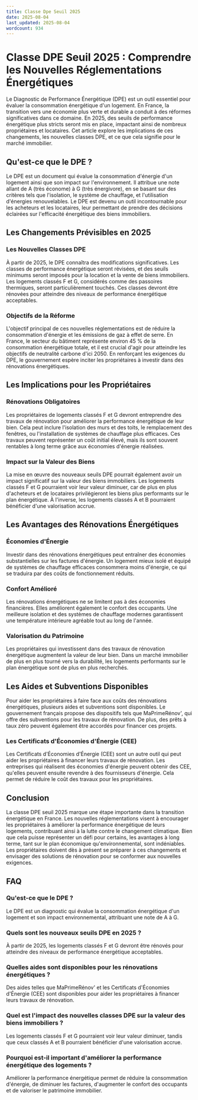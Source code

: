 ```yaml
---
title: Classe Dpe Seuil 2025
date: 2025-08-04
last_updated: 2025-08-04
wordcount: 934
---
```


# Classe DPE Seuil 2025 : Comprendre les Nouvelles Réglementations Énergétiques

Le Diagnostic de Performance Énergétique (DPE) est un outil essentiel pour évaluer la consommation énergétique d'un logement. En France, la transition vers une économie plus verte et durable a conduit à des réformes significatives dans ce domaine. En 2025, des seuils de performance énergétique plus stricts seront mis en place, impactant ainsi de nombreux propriétaires et locataires. Cet article explore les implications de ces changements, les nouvelles classes DPE, et ce que cela signifie pour le marché immobilier.

## Qu'est-ce que le DPE ?

Le DPE est un document qui évalue la consommation d'énergie d'un logement ainsi que son impact sur l'environnement. Il attribue une note allant de A (très économe) à G (très énergivore), en se basant sur des critères tels que l'isolation, le système de chauffage, et l'utilisation d'énergies renouvelables. Le DPE est devenu un outil incontournable pour les acheteurs et les locataires, leur permettant de prendre des décisions éclairées sur l'efficacité énergétique des biens immobiliers.

## Les Changements Prévisibles en 2025

### Les Nouvelles Classes DPE

À partir de 2025, le DPE connaîtra des modifications significatives. Les classes de performance énergétique seront révisées, et des seuils minimums seront imposés pour la location et la vente de biens immobiliers. Les logements classés F et G, considérés comme des passoires thermiques, seront particulièrement touchés. Ces classes devront être rénovées pour atteindre des niveaux de performance énergétique acceptables.

### Objectifs de la Réforme

L'objectif principal de ces nouvelles réglementations est de réduire la consommation d'énergie et les émissions de gaz à effet de serre. En France, le secteur du bâtiment représente environ 45 % de la consommation énergétique totale, et il est crucial d'agir pour atteindre les objectifs de neutralité carbone d'ici 2050. En renforçant les exigences du DPE, le gouvernement espère inciter les propriétaires à investir dans des rénovations énergétiques.

## Les Implications pour les Propriétaires

### Rénovations Obligatoires

Les propriétaires de logements classés F et G devront entreprendre des travaux de rénovation pour améliorer la performance énergétique de leur bien. Cela peut inclure l'isolation des murs et des toits, le remplacement des fenêtres, ou l'installation de systèmes de chauffage plus efficaces. Ces travaux peuvent représenter un coût initial élevé, mais ils sont souvent rentables à long terme grâce aux économies d'énergie réalisées.

### Impact sur la Valeur des Biens

La mise en œuvre des nouveaux seuils DPE pourrait également avoir un impact significatif sur la valeur des biens immobiliers. Les logements classés F et G pourraient voir leur valeur diminuer, car de plus en plus d'acheteurs et de locataires privilégieront les biens plus performants sur le plan énergétique. À l'inverse, les logements classés A et B pourraient bénéficier d'une valorisation accrue.

## Les Avantages des Rénovations Énergétiques

### Économies d'Énergie

Investir dans des rénovations énergétiques peut entraîner des économies substantielles sur les factures d'énergie. Un logement mieux isolé et équipé de systèmes de chauffage efficaces consommera moins d'énergie, ce qui se traduira par des coûts de fonctionnement réduits.

### Confort Amélioré

Les rénovations énergétiques ne se limitent pas à des économies financières. Elles améliorent également le confort des occupants. Une meilleure isolation et des systèmes de chauffage modernes garantissent une température intérieure agréable tout au long de l'année.

### Valorisation du Patrimoine

Les propriétaires qui investissent dans des travaux de rénovation énergétique augmentent la valeur de leur bien. Dans un marché immobilier de plus en plus tourné vers la durabilité, les logements performants sur le plan énergétique sont de plus en plus recherchés.

## Les Aides et Subventions Disponibles

Pour aider les propriétaires à faire face aux coûts des rénovations énergétiques, plusieurs aides et subventions sont disponibles. Le gouvernement français propose des dispositifs tels que MaPrimeRénov', qui offre des subventions pour les travaux de rénovation. De plus, des prêts à taux zéro peuvent également être accordés pour financer ces projets.

### Les Certificats d'Économies d'Énergie (CEE)

Les Certificats d'Économies d'Énergie (CEE) sont un autre outil qui peut aider les propriétaires à financer leurs travaux de rénovation. Les entreprises qui réalisent des économies d'énergie peuvent obtenir des CEE, qu'elles peuvent ensuite revendre à des fournisseurs d'énergie. Cela permet de réduire le coût des travaux pour les propriétaires.

## Conclusion

La classe DPE seuil 2025 marque une étape importante dans la transition énergétique en France. Les nouvelles réglementations visent à encourager les propriétaires à améliorer la performance énergétique de leurs logements, contribuant ainsi à la lutte contre le changement climatique. Bien que cela puisse représenter un défi pour certains, les avantages à long terme, tant sur le plan économique qu'environnemental, sont indéniables. Les propriétaires doivent dès à présent se préparer à ces changements et envisager des solutions de rénovation pour se conformer aux nouvelles exigences.

## FAQ

### Qu'est-ce que le DPE ?

Le DPE est un diagnostic qui évalue la consommation énergétique d'un logement et son impact environnemental, attribuant une note de A à G.

### Quels sont les nouveaux seuils DPE en 2025 ?

À partir de 2025, les logements classés F et G devront être rénovés pour atteindre des niveaux de performance énergétique acceptables.

### Quelles aides sont disponibles pour les rénovations énergétiques ?

Des aides telles que MaPrimeRénov' et les Certificats d'Économies d'Énergie (CEE) sont disponibles pour aider les propriétaires à financer leurs travaux de rénovation.

### Quel est l'impact des nouvelles classes DPE sur la valeur des biens immobiliers ?

Les logements classés F et G pourraient voir leur valeur diminuer, tandis que ceux classés A et B pourraient bénéficier d'une valorisation accrue.

### Pourquoi est-il important d'améliorer la performance énergétique des logements ?

Améliorer la performance énergétique permet de réduire la consommation d'énergie, de diminuer les factures, d'augmenter le confort des occupants et de valoriser le patrimoine immobilier.